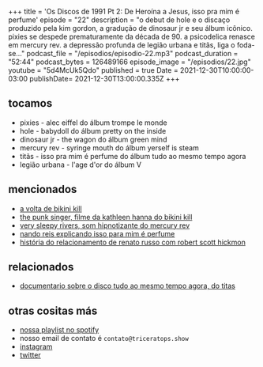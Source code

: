+++
title = 'Os Discos de 1991 Pt 2: De Heroína a Jesus, isso pra mim é perfume'
episode = "22"
description = "o debut de hole e o discaço produzido pela kim gordon, a gradução de dinosaur jr e seu álbum icônico. pixies se despede prematuramente da década de 90. a psicodelica renasce em mercury rev. a depressão profunda de legião urbana e titãs, liga o foda-se..."
podcast_file = "/episodios/episodio-22.mp3"
podcast_duration = "52:44"
podcast_bytes = 126489166
episode_image = "/episodios/22.jpg"
youtube = "5d4McUk5Qdo"
published = true
Date = 2021-12-30T10:00:00-03:00
publishDate= 2021-12-30T13:00:00.335Z
+++

## tocamos
* pixies - alec eiffel do álbum trompe le monde
* hole - babydoll do álbum pretty on the inside
* dinosaur jr - the wagon do álbum green mind
* mercury rev - syringe mouth do álbum yerself is steam
* titãs - isso pra mim é perfume do álbum tudo ao mesmo tempo agora
* legião urbana - l'age d'or do álbum V

## mencionados
* [a volta de bikini kill](https://pitchfork.com/news/bikini-kill-reschedule-tour-for-2022/)
* [the punk singer, filme da kathleen hanna do bikini kill](https://www.imdb.com/title/tt1785612/)
* [very sleepy rivers, som hipnotizante do mercury rev](https://www.youtube.com/watch?v=cK2QWkpQgr0)
* [nando reis explicando isso para mim é perfume](https://www.youtube.com/watch?v=_HP-Rqd2Q3U)
* [história do relacionamento de renato russo com robert scott hickmon](https://extra.globo.com/tv-e-lazer/renato-russo-desnudado-em-livro-16705655.html)

## relacionados
* [documentario sobre o disco tudo ao mesmo tempo agora, do titas](youtube.com/watch?v=ko6lYptMj6M)

## otras cositas más
* [nossa playlist no spotify](https://open.spotify.com/playlist/0UiztKuga6LmTAxWTsUQdw?si=fb96026bc1994d90)
* nosso email de contato é `contato@triceratops.show`
* [instagram](https://www.instagram.com/triceratops.show/)
* [twitter](https://twitter.com/TriceratopsShow/)
